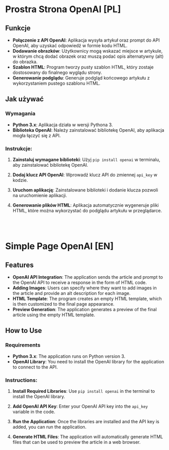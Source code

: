 # Prostra Strona OpenAI [PL]

## Funkcje

- **Połączenie z API OpenAI**: Aplikacja wysyła artykuł oraz prompt do API OpenAI, aby uzyskać odpowiedź w formie kodu HTML.
- **Dodawanie obrazków**: Użytkownicy mogą wskazać miejsce w artykule, w którym chcą dodać obrazek oraz muszą podać opis alternatywny (alt) do obrazka.
- **Szablon HTML**: Program tworzy pusty szablon HTML, który zostaje dostosowany do finalnego wyglądu strony.
- **Generowanie podglądu**: Generuje podgląd końcowego artykułu z wykorzystaniem pustego szablonu HTML.

## Jak używać

### Wymagania

- **Python 3.x**: Aplikacja działa w wersji Pythona 3.
- **Biblioteka OpenAI**: Należy zainstalować bibliotekę OpenAI, aby aplikacja mogła łączyć się z API.
  
### Instrukcje:

1. **Zainstaluj wymagane biblioteki**:
   Użyj `pip install openai` w terminalu, aby zainstalować bibliotekę OpenAI.

2. **Dodaj klucz API OpenAI**:
   Wprowadź klucz API do zmiennej `api_key` w kodzie.

3. **Uruchom aplikację**:
   Zainstalowane biblioteki i dodanie klucza pozwoli na uruchomienie aplikacji.

4. **Generowanie plików HTML**:
   Aplikacja automatycznie wygeneruje pliki HTML, które można wykorzystać do podglądu artykułu w przeglądarce.

<br><br>

# Simple Page OpenAI [EN]

## Features

- **OpenAI API Integration**: The application sends the article and prompt to the OpenAI API to receive a response in the form of HTML code.
- **Adding Images**: Users can specify where they want to add images in the article and provide an alt description for each image.
- **HTML Template**: The program creates an empty HTML template, which is then customized to the final page appearance.
- **Preview Generation**: The application generates a preview of the final article using the empty HTML template.

## How to Use

### Requirements

- **Python 3.x**: The application runs on Python version 3.
- **OpenAI Library**: You need to install the OpenAI library for the application to connect to the API.
  
### Instructions:

1. **Install Required Libraries**:
   Use `pip install openai` in the terminal to install the OpenAI library.

2. **Add OpenAI API Key**:
   Enter your OpenAI API key into the `api_key` variable in the code.

3. **Run the Application**:
   Once the libraries are installed and the API key is added, you can run the application.

4. **Generate HTML Files**:
   The application will automatically generate HTML files that can be used to preview the article in a web browser.

